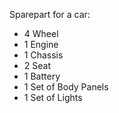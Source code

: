 Sparepart for a car:

  * 4 Wheel
  * 1 Engine
  * 1 Chassis
  * 2 Seat
  * 1 Battery
  * 1 Set of Body Panels
  * 1 Set of Lights
